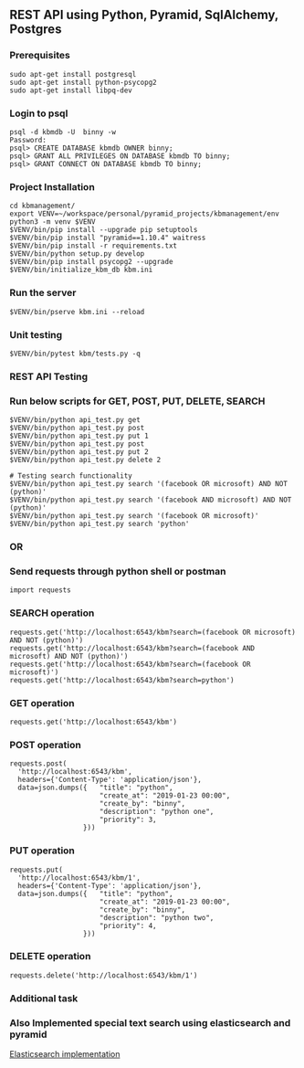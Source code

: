 
## REST API using Python, Pyramid, SqlAlchemy, Postgres

### Prerequisites
```
sudo apt-get install postgresql
sudo apt-get install python-psycopg2
sudo apt-get install libpq-dev
```

### Login to psql
```
psql -d kbmdb -U  binny -w
Password:
psql> CREATE DATABASE kbmdb OWNER binny;
psql> GRANT ALL PRIVILEGES ON DATABASE kbmdb TO binny;
psql> GRANT CONNECT ON DATABASE kbmdb TO binny;

```

### Project Installation
```
cd kbmanagement/
export VENV=~/workspace/personal/pyramid_projects/kbmanagement/env
python3 -m venv $VENV
$VENV/bin/pip install --upgrade pip setuptools
$VENV/bin/pip install "pyramid==1.10.4" waitress
$VENV/bin/pip install -r requirements.txt
$VENV/bin/python setup.py develop
$VENV/bin/pip install psycopg2 --upgrade
$VENV/bin/initialize_kbm_db kbm.ini
```

### Run the server
```
$VENV/bin/pserve kbm.ini --reload
```

### Unit testing
```
$VENV/bin/pytest kbm/tests.py -q
```

### REST API Testing

### Run below scripts for GET, POST, PUT, DELETE, SEARCH
```
$VENV/bin/python api_test.py get
$VENV/bin/python api_test.py post
$VENV/bin/python api_test.py put 1
$VENV/bin/python api_test.py post
$VENV/bin/python api_test.py put 2
$VENV/bin/python api_test.py delete 2

# Testing search functionality
$VENV/bin/python api_test.py search '(facebook OR microsoft) AND NOT (python)'
$VENV/bin/python api_test.py search '(facebook AND microsoft) AND NOT (python)'
$VENV/bin/python api_test.py search '(facebook OR microsoft)'
$VENV/bin/python api_test.py search 'python'

```

### OR

### Send requests through python shell or postman

```
import requests
```

### SEARCH operation
```
requests.get('http://localhost:6543/kbm?search=(facebook OR microsoft) AND NOT (python)')
requests.get('http://localhost:6543/kbm?search=(facebook AND microsoft) AND NOT (python)')
requests.get('http://localhost:6543/kbm?search=(facebook OR microsoft)')
requests.get('http://localhost:6543/kbm?search=python')
```

### GET operation
```
requests.get('http://localhost:6543/kbm')
```

### POST operation
```
requests.post(
  'http://localhost:6543/kbm',
  headers={'Content-Type': 'application/json'},
  data=json.dumps({   "title": "python",
                      "create_at": "2019-01-23 00:00",
                      "create_by": "binny",
                      "description": "python one",
                      "priority": 3,
                  }))
```

### PUT operation
```
requests.put(
  'http://localhost:6543/kbm/1',
  headers={'Content-Type': 'application/json'},
  data=json.dumps({   "title": "python",
                      "create_at": "2019-01-23 00:00",
                      "create_by": "binny",
                      "description": "python two",
                      "priority": 4,
                  }))
```

### DELETE operation
```
requests.delete('http://localhost:6543/kbm/1')
```

### Additional task
### Also Implemented special text search using elasticsearch and pyramid
[Elasticsearch implementation](README_ELASTIC.md)
